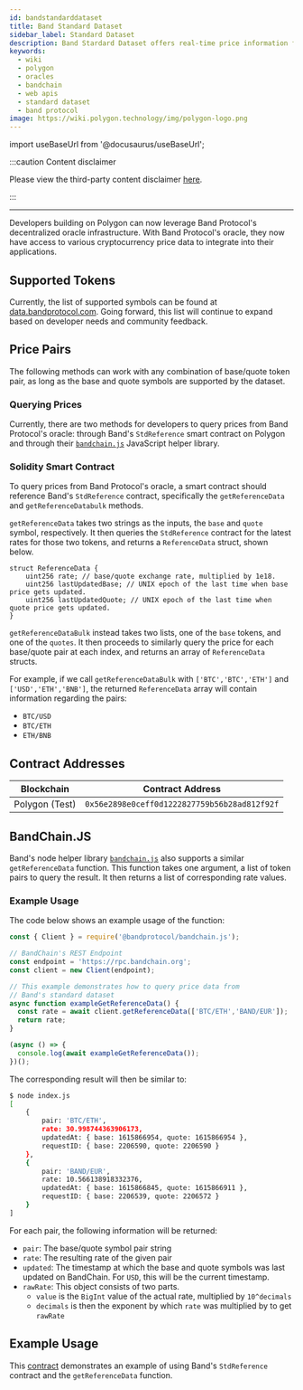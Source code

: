 ```yaml
---
id: bandstandarddataset
title: Band Standard Dataset
sidebar_label: Standard Dataset
description: Band Stardard Dataset offers real-time price information for over 196+ symbols spanning across crypto assets, foreign exchange and commodities
keywords:
  - wiki
  - polygon
  - oracles
  - bandchain
  - web apis
  - standard dataset
  - band protocol
image: https://wiki.polygon.technology/img/polygon-logo.png
---
```


import useBaseUrl from '@docusaurus/useBaseUrl';

:::caution Content disclaimer

Please view the third-party content disclaimer [<ins>here</ins>](https://github.com/maticnetwork/matic-docs/blob/master/CONTENT_DISCLAIMER.md).

:::

---

Developers building on Polygon can now leverage Band Protocol's decentralized oracle infrastructure. With Band Protocol's oracle, they now have access to various cryptocurrency price data to integrate into their applications.

## Supported Tokens

Currently, the list of supported symbols can be found at [data.bandprotocol.com](http://data.bandprotcool.com). Going forward, this list will continue to expand based on developer needs and community feedback.

## Price Pairs

The following methods can work with any combination of base/quote token pair, as long as the base and quote symbols are supported by the dataset.

### Querying Prices

Currently, there are two methods for developers to query prices from Band Protocol's oracle: through Band's `StdReference` smart contract on Polygon and through their [`bandchain.js`](https://www.npmjs.com/package/%40bandprotocol%2Fbandchain.js) JavaScript helper library.

### Solidity Smart Contract

To query prices from Band Protocol's oracle, a smart contract should reference Band's `StdReference` contract, specifically the `getReferenceData` and `getReferenceDatabulk` methods.

`getReferenceData` takes two strings as the inputs, the `base` and `quote` symbol, respectively. It then queries the `StdReference` contract for the latest rates for those two tokens, and returns a `ReferenceData` struct, shown below.

```
struct ReferenceData {
    uint256 rate; // base/quote exchange rate, multiplied by 1e18.
    uint256 lastUpdatedBase; // UNIX epoch of the last time when base price gets updated.
    uint256 lastUpdatedQuote; // UNIX epoch of the last time when quote price gets updated.
}
```

`getReferenceDataBulk` instead takes two lists, one of the `base` tokens, and one of the `quotes`. It then proceeds to similarly query the price for each base/quote pair at each index, and returns an array of `ReferenceData` structs.

For example, if we call `getReferenceDataBulk` with `['BTC','BTC','ETH']` and `['USD','ETH','BNB']`, the returned `ReferenceData` array will contain information regarding the pairs:

- `BTC/USD`
- `BTC/ETH`
- `ETH/BNB`

## Contract Addresses

| Blockchain           |               Contract Address               |
| -------------------- | :------------------------------------------: |
| Polygon (Test) | `0x56e2898e0ceff0d1222827759b56b28ad812f92f` |

## BandChain.JS

Band's node helper library [`bandchain.js`](https://www.npmjs.com/package/@bandprotocol/bandchain.js) also supports a similar `getReferenceData` function. This function takes one argument, a list of token pairs to query the result. It then returns a list of corresponding rate values.


### Example Usage

The code below shows an example usage of the function:

```javascript
const { Client } = require('@bandprotocol/bandchain.js');

// BandChain's REST Endpoint
const endpoint = 'https://rpc.bandchain.org';
const client = new Client(endpoint);

// This example demonstrates how to query price data from
// Band's standard dataset
async function exampleGetReferenceData() {
  const rate = await client.getReferenceData(['BTC/ETH','BAND/EUR']);
  return rate;
}

(async () => {
  console.log(await exampleGetReferenceData());
})();

```

The corresponding result will then be similar to:

```bash
$ node index.js
[
    {
        pair: 'BTC/ETH',
        rate: 30.998744363906173,
        updatedAt: { base: 1615866954, quote: 1615866954 },
        requestID: { base: 2206590, quote: 2206590 }
    },
    {
        pair: 'BAND/EUR',
        rate: 10.566138918332376,
        updatedAt: { base: 1615866845, quote: 1615866911 },
        requestID: { base: 2206539, quote: 2206572 }
    }
]
```

For each pair, the following information will be returned:

- `pair`: The base/quote symbol pair string
- `rate`: The resulting rate of the given pair
- `updated`: The timestamp at which the base and quote symbols was last updated on BandChain. For `USD`, this will be the current timestamp.
- `rawRate`: This object consists of two parts.
  - `value` is the `BigInt` value of the actual rate, multiplied by `10^decimals`
  - `decimals` is then the exponent by which `rate` was multiplied by to get `rawRate`

## Example Usage

This [contract](https://gist.github.com/tansawit/a66d460d4e896aa94a0790df299251db) demonstrates an example of using Band's `StdReference` contract and the `getReferenceData` function.